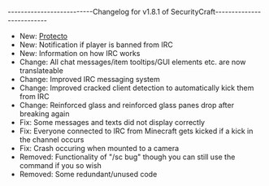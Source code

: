 --------------------------Changelog for v1.8.1 of SecurityCraft--------------------------

- New: [Protecto](http://megaman.wikia.com/wiki/Protecto)
- New: Notification if player is banned from IRC
- New: Information on how IRC works
- Change: All chat messages/item tooltips/GUI elements etc. are now translateable
- Change: Improved IRC messaging system
- Change: Improved cracked client detection to automatically kick them from IRC
- Change: Reinforced glass and reinforced glass panes drop after breaking again
- Fix: Some messages and texts did not display correctly
- Fix: Everyone connected to IRC from Minecraft gets kicked if a kick in the channel occurs
- Fix: Crash occuring when mounted to a camera
- Removed: Functionality of "/sc bug" though you can still use the command if you so wish 
- Removed: Some redundant/unused code